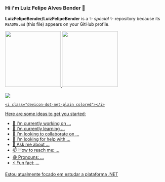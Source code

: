### Hi i'm Luiz Felipe Alves Bender 👋


**LuizFelipeBender/LuizFelipeBender** is a ✨ _special_ ✨ repository because its `README.md` (this file) appears on your GitHub profile.

<div>
  <a href="https://github.com/LuizFelipeBender">
  <img height="180" src="https://github-readme-stats.vercel.app/api?username=LuizFelipeBender&show_icons=true&theme=tokyonight&include_all_commits=true&count_private=true"/>
  <img height="180" src="https://github-readme-stats.vercel.app/api/top-langs/?username=LuizFelipeBender&layout=compact&langs_count=16&theme=tokyonight"/>    
 </div>
  
  <div style="display: inline_block"><br>
    <img src="https://cdn.jsdelivr.net/gh/devicons/devicon/icons/dot-net/dot-net-plain-wordmark.svg" />

    <i class="devicon-dot-net-plain colored"></i>

  </div>
Here are some ideas to get you started:

- 🔭 I’m currently working on ...
- 🌱 I’m currently learning ...
- 👯 I’m looking to collaborate on ...
- 🤔 I’m looking for help with ...
- 💬 Ask me about ...
- 📫 How to reach me: ...
- 😄 Pronouns: ...
- ⚡ Fun fact: ...

Estou atualmente focado em estudar a plataforma .NET
